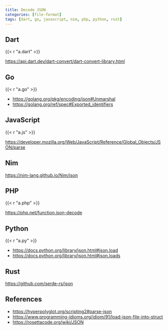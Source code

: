 ```yaml
---
title: Decode JSON
categories: [file-format]
tags: [dart, go, javascript, nim, php, python, rust]
---
```


## Dart

{{< r "a.dart" >}}

<https://api.dart.dev/dart-convert/dart-convert-library.html>

## Go

{{< r "a.go" >}}

- <https://golang.org/pkg/encoding/json#Unmarshal>
- <https://golang.org/ref/spec#Exported_identifiers>

## JavaScript

{{< r "a.js" >}}

<https://developer.mozilla.org/Web/JavaScript/Reference/Global_Objects/JSON/parse>

## Nim

<https://nim-lang.github.io/Nim/json>

## PHP

{{< r "a.php" >}}

<https://php.net/function.json-decode>

## Python

{{< r "a.py" >}}

- <https://docs.python.org/library/json.html#json.load>
- <https://docs.python.org/library/json.html#json.loads>

## Rust

<https://github.com/serde-rs/json>

## References

- <https://hyperpolyglot.org/scripting2#parse-json>
- <https://www.programming-idioms.org/idiom/91/load-json-file-into-struct>
- <https://rosettacode.org/wiki/JSON>
